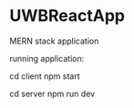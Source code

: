 # UWBReactApp
MERN stack application

running application:

cd client
npm start

cd server
npm run dev

